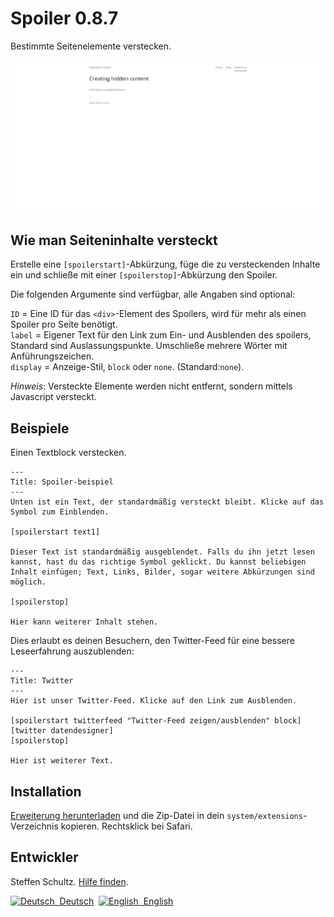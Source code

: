 Spoiler 0.8.7
=============
Bestimmte Seitenelemente verstecken.

<p align="center"><img src="spoiler-screenshot.png?raw=true" alt="Bildschirmfoto"></p>

## Wie man Seiteninhalte versteckt

Erstelle eine `[spoilerstart]`-Abkürzung, füge die zu versteckenden Inhalte ein und schließe mit einer `[spoilerstop]`-Abkürzung den Spoiler.
 
Die folgenden Argumente sind verfügbar, alle Angaben sind optional:

`ID` = Eine ID für das `<div>`-Element des Spoilers, wird für mehr als einen Spoiler pro Seite benötigt.  
`label` = Eigener Text für den Link zum Ein- und Ausblenden des spoilers, Standard sind Auslassungspunkte. Umschließe mehrere Wörter mit Anführungszeichen.  
`display` = Anzeige-Stil, `block` oder `none`. (Standard:`none`). 

*Hinweis*: Versteckte Elemente werden nicht entfernt, sondern mittels Javascript versteckt. 

## Beispiele

Einen Textblock verstecken. 

```
---
Title: Spoiler-beispiel
---
Unten ist ein Text, der standardmäßig versteckt bleibt. Klicke auf das Symbol zum Einblenden. 

[spoilerstart text1]  

Dieser Text ist standardmäßig ausgeblendet. Falls du ihn jetzt lesen kannst, hast du das richtige Symbol geklickt. Du kannst beliebigen Inhalt einfügen; Text, Links, Bilder, sogar weitere Abkürzungen sind möglich. 

[spoilerstop]

Hier kann weiterer Inhalt stehen. 
```

Dies erlaubt es deinen Besuchern, den Twitter-Feed für eine bessere Leseerfahrung auszublenden: 

```
---
Title: Twitter
---
Hier ist unser Twitter-Feed. Klicke auf den Link zum Ausblenden. 

[spoilerstart twitterfeed "Twitter-Feed zeigen/ausblenden" block]  
[twitter datendesigner]  
[spoilerstop]

Hier ist weiterer Text. 
```

## Installation

[Erweiterung herunterladen](https://github.com/datenstrom/yellow-extensions/raw/master/zip/spoiler.zip) und die Zip-Datei in dein `system/extensions`-Verzeichnis kopieren. Rechtsklick bei Safari.

## Entwickler

Steffen Schultz. [Hilfe finden](https://github.com/schulle4u/yellow-extensions-schulle4u/issues).

<p>
<a href="README-de.md"><img src="https://raw.githubusercontent.com/datenstrom/yellow-extensions/master/source/help/language-de.png" width="15" height="15" alt="Deutsch">&nbsp; Deutsch</a>&nbsp;
<a href="README.md"><img src="https://raw.githubusercontent.com/datenstrom/yellow-extensions/master/source/help/language-en.png" width="15" height="15" alt="English">&nbsp; English</a>&nbsp;
</p>
